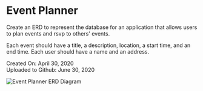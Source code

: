 # Event Planner

Create an ERD to represent the database for an application that allows users to plan events and rsvp to others' events.

Each event should have a title, a description, location, a start time, and an end time. Each user should have a name and an address.

Created On: April 30, 2020\
Uploaded to Github: June 30, 2020

![Event Planner ERD Diagram](https://user-images.githubusercontent.com/62450912/86509143-6df43680-bdab-11ea-9ddb-6cf569cdf9c6.png)
